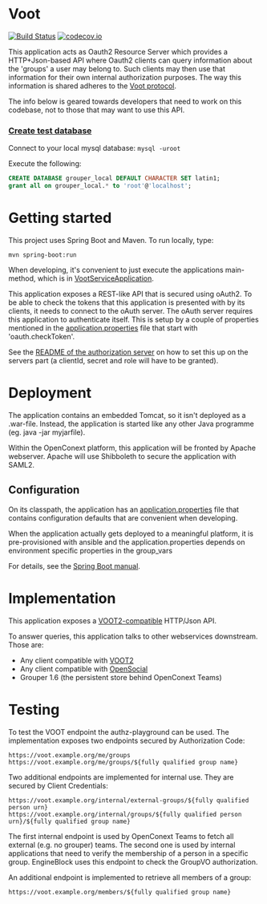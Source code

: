 # Voot

[![Build Status](https://travis-ci.org/OpenConext/OpenConext-voot.svg)](https://travis-ci.org/OpenConext/OpenConext-voot)
[![codecov.io](https://codecov.io/github/OpenConext/OpenConext-voot/coverage.svg)](https://codecov.io/github/OpenConext/OpenConext-voot)

This application acts as Oauth2 Resource Server which provides a HTTP+Json-based API where Oauth2 clients can query information about
the 'groups' a user may belong to. Such clients may then use that information for their own internal authorization
purposes. The way this information is shared adheres to the [Voot protocol](http://openvoot.org/).

The info below is geared towards developers that need to work on this codebase, not to those that may want to use this API.

### [Create test database](#create-database)

Connect to your local mysql database: `mysql -uroot`

Execute the following:

```sql
CREATE DATABASE grouper_local DEFAULT CHARACTER SET latin1;
grant all on grouper_local.* to 'root'@'localhost';
```

# Getting started
This project uses Spring Boot and Maven. To run locally, type:

`mvn spring-boot:run`

When developing, it's convenient to just execute the applications main-method, which is in [VootServiceApplication](src/main/java/vootservice/VootServiceApplication).

This application exposes a REST-like API that is secured using oAuth2.
To be able to check the tokens that this application is presented with by its clients, it needs to connect to the oAuth server.
The oAuth server requires this application to authenticate itself. This is setup by a couple of
properties mentioned in the [application.properties](src/main/resources/application.properties) file that start with 'oauth.checkToken'.

See the [README of the authorization server](https://github.com/OpenConext/OpenConext-authorization-server/blob/master/README.md) on how to set this up on the servers part (a clientId, secret and role will have to be granted).


# Deployment
The application contains an embedded Tomcat, so it isn't deployed as a .war-file. Instead, the application is
started like any other Java programme (eg. java -jar myjarfile).

Within the OpenConext platform, this application will be fronted by Apache webserver. Apache will use Shibboleth to
secure the application with SAML2.

## Configuration
On its classpath, the application has an [application.properties](src/main/resources/application.properties) file that
contains configuration defaults that are convenient when developing.

When the application actually gets deployed to a meaningful platform, it is pre-provisioned with ansible and the application.properties depends on
environment specific properties in the group_vars

For details, see the [Spring Boot manual](http://docs.spring.io/spring-boot/docs/1.2.1.RELEASE/reference/htmlsingle/).

# Implementation

This application exposes a [VOOT2-compatible](http://openvoot.org/protocol/) HTTP/Json API.

To answer queries, this application talks to other webservices downstream. Those are:

- Any client compatible with [VOOT2](http://openvoot.org/protocol/)
- Any client compatible with [OpenSocial](http://opensocial.github.io/spec/trunk/Social-API-Server.xml#Groups-Service-GetGroups)
- Grouper 1.6 (the persistent store behind OpenConext Teams)

# Testing

To test the VOOT endpoint the authz-playground can be used. The implementation exposes two endpoints secured by Authorization Code:

```
https://voot.example.org/me/groups
https://voot.example.org/me/groups/${fully qualified group name}
```

Two additional endpoints are implemented for internal use. They are secured by Client Credentials:

```
https://voot.example.org/internal/external-groups/${fully qualified person urn}
https://voot.example.org/internal/groups/${fully qualified person urn}/${fully qualified group name}
```

The first internal endpoint is used by OpenConext Teams to fetch all external (e.g. no grouper) teams. The second one is used by internal
applications that need to verify the membership of a person in a specific group. EngineBlock uses this endpoint to check the GroupVO
authorization.

An additional endpoint is implemented to retrieve all members of a group:

```
https://voot.example.org/members/${fully qualified group name}
```


